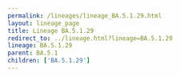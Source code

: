 ```yaml
---
permalink: /lineages/lineage_BA.5.1.29.html
layout: lineage_page
title: Lineage BA.5.1.29
redirect_to: ../lineage.html?lineage=BA.5.1.29
lineage: BA.5.1.29
parent: BA.5.1
children: ['BA.5.1.29']
---
```

